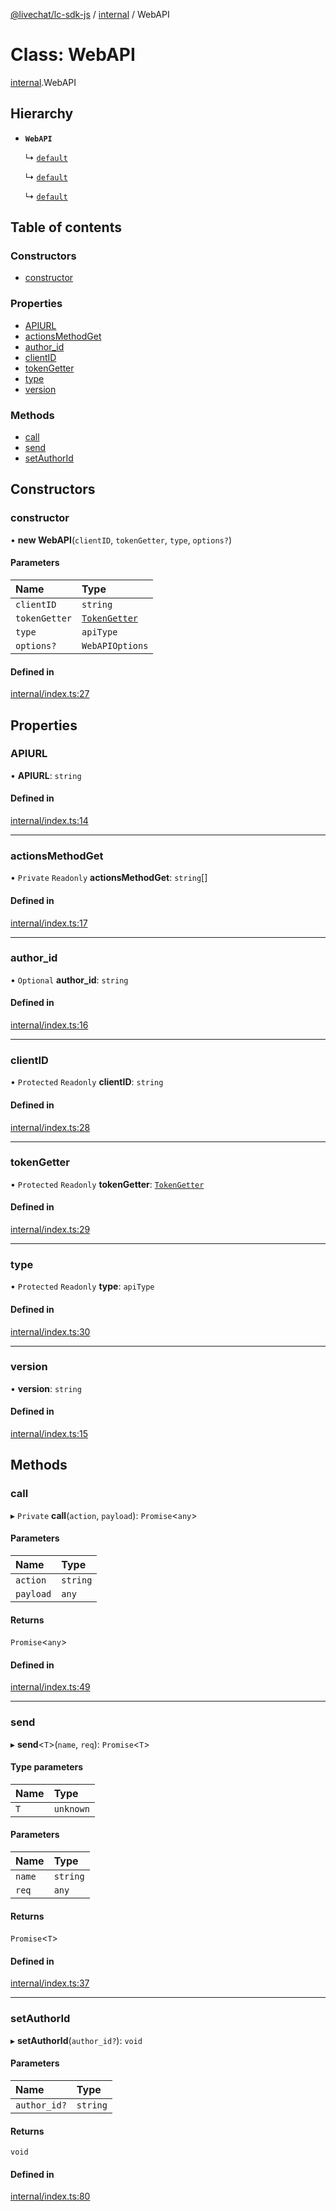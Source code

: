 [@livechat/lc-sdk-js](../README.md) / [internal](../modules/internal.md) / WebAPI

# Class: WebAPI

[internal](../modules/internal.md).WebAPI

## Hierarchy

- **`WebAPI`**

  ↳ [`default`](agent_web.default.md)

  ↳ [`default`](configuration.default.md)

  ↳ [`default`](customer_web.default.md)

## Table of contents

### Constructors

- [constructor](internal.WebAPI.md#constructor)

### Properties

- [APIURL](internal.WebAPI.md#apiurl)
- [actionsMethodGet](internal.WebAPI.md#actionsmethodget)
- [author\_id](internal.WebAPI.md#author_id)
- [clientID](internal.WebAPI.md#clientid)
- [tokenGetter](internal.WebAPI.md#tokengetter)
- [type](internal.WebAPI.md#type)
- [version](internal.WebAPI.md#version)

### Methods

- [call](internal.WebAPI.md#call)
- [send](internal.WebAPI.md#send)
- [setAuthorId](internal.WebAPI.md#setauthorid)

## Constructors

### constructor

• **new WebAPI**(`clientID`, `tokenGetter`, `type`, `options?`)

#### Parameters

| Name | Type |
| :------ | :------ |
| `clientID` | `string` |
| `tokenGetter` | [`TokenGetter`](../modules/authorization.md#tokengetter) |
| `type` | `apiType` |
| `options?` | `WebAPIOptions` |

#### Defined in

[internal/index.ts:27](https://github.com/livechat/lc-sdk-js/blob/1fa827f/src/internal/index.ts#L27)

## Properties

### APIURL

• **APIURL**: `string`

#### Defined in

[internal/index.ts:14](https://github.com/livechat/lc-sdk-js/blob/1fa827f/src/internal/index.ts#L14)

___

### actionsMethodGet

• `Private` `Readonly` **actionsMethodGet**: `string`[]

#### Defined in

[internal/index.ts:17](https://github.com/livechat/lc-sdk-js/blob/1fa827f/src/internal/index.ts#L17)

___

### author\_id

• `Optional` **author\_id**: `string`

#### Defined in

[internal/index.ts:16](https://github.com/livechat/lc-sdk-js/blob/1fa827f/src/internal/index.ts#L16)

___

### clientID

• `Protected` `Readonly` **clientID**: `string`

#### Defined in

[internal/index.ts:28](https://github.com/livechat/lc-sdk-js/blob/1fa827f/src/internal/index.ts#L28)

___

### tokenGetter

• `Protected` `Readonly` **tokenGetter**: [`TokenGetter`](../modules/authorization.md#tokengetter)

#### Defined in

[internal/index.ts:29](https://github.com/livechat/lc-sdk-js/blob/1fa827f/src/internal/index.ts#L29)

___

### type

• `Protected` `Readonly` **type**: `apiType`

#### Defined in

[internal/index.ts:30](https://github.com/livechat/lc-sdk-js/blob/1fa827f/src/internal/index.ts#L30)

___

### version

• **version**: `string`

#### Defined in

[internal/index.ts:15](https://github.com/livechat/lc-sdk-js/blob/1fa827f/src/internal/index.ts#L15)

## Methods

### call

▸ `Private` **call**(`action`, `payload`): `Promise`<`any`\>

#### Parameters

| Name | Type |
| :------ | :------ |
| `action` | `string` |
| `payload` | `any` |

#### Returns

`Promise`<`any`\>

#### Defined in

[internal/index.ts:49](https://github.com/livechat/lc-sdk-js/blob/1fa827f/src/internal/index.ts#L49)

___

### send

▸ **send**<`T`\>(`name`, `req`): `Promise`<`T`\>

#### Type parameters

| Name | Type |
| :------ | :------ |
| `T` | `unknown` |

#### Parameters

| Name | Type |
| :------ | :------ |
| `name` | `string` |
| `req` | `any` |

#### Returns

`Promise`<`T`\>

#### Defined in

[internal/index.ts:37](https://github.com/livechat/lc-sdk-js/blob/1fa827f/src/internal/index.ts#L37)

___

### setAuthorId

▸ **setAuthorId**(`author_id?`): `void`

#### Parameters

| Name | Type |
| :------ | :------ |
| `author_id?` | `string` |

#### Returns

`void`

#### Defined in

[internal/index.ts:80](https://github.com/livechat/lc-sdk-js/blob/1fa827f/src/internal/index.ts#L80)
